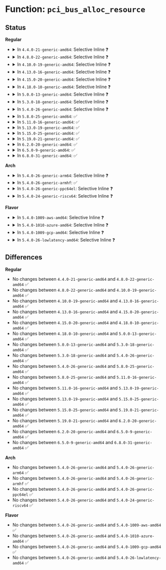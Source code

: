# Function: <code>pci_bus_alloc_resource</code>

## Status
<b>Regular</b>
<ul>
<li>
<details>
<summary>In <code>4.4.0-21-generic-amd64</code>: Selective Inline ❓</summary>

```c
int pci_bus_alloc_resource(struct pci_bus * bus, struct resource * res, resource_size_t size, resource_size_t align, resource_size_t min, long unsigned int type_mask, resource_size_t (*)(void *, const struct resource *, resource_size_t, resource_size_t) alignf, void * alignf_data)
```

```json
{
  "name": "pci_bus_alloc_resource",
  "collision_type": "Unique Global",
  "inline_type": "Selective",
  "funcs": [
    {
      "addr": 18446744071583233248,
      "name": "pci_bus_alloc_resource",
      "external": true,
      "loc": "drivers/pci/bus.c:196",
      "file": "drivers/pci/bus.c",
      "inline": "not declared, inlined",
      "caller_inline": [],
      "caller_func": [
        "drivers/pci/setup-res.c:_pci_assign_resource",
        "drivers/pci/setup-res.c:_pci_assign_resource",
        "drivers/pci/setup-res.c:_pci_assign_resource",
        "drivers/char/agp/intel-gtt.c:intel_alloc_chipset_flush_resource"
      ]
    }
  ],
  "symbols": [
    {
      "addr": 18446744071583233248,
      "name": "pci_bus_alloc_resource",
      "section": ".text",
      "bind": "STB_GLOBAL",
      "size": 183
    }
  ]
}
```
</details>
</li>
<li>
<details>
<summary>In <code>4.8.0-22-generic-amd64</code>: Selective Inline ❓</summary>

```c
int pci_bus_alloc_resource(struct pci_bus * bus, struct resource * res, resource_size_t size, resource_size_t align, resource_size_t min, long unsigned int type_mask, resource_size_t (*)(void *, const struct resource *, resource_size_t, resource_size_t) alignf, void * alignf_data)
```

```json
{
  "name": "pci_bus_alloc_resource",
  "collision_type": "Unique Global",
  "inline_type": "Selective",
  "funcs": [
    {
      "addr": 18446744071583542112,
      "name": "pci_bus_alloc_resource",
      "external": true,
      "loc": "drivers/pci/bus.c:225",
      "file": "drivers/pci/bus.c",
      "inline": "not declared, inlined",
      "caller_inline": [],
      "caller_func": [
        "drivers/pci/setup-res.c:_pci_assign_resource",
        "drivers/pci/setup-res.c:_pci_assign_resource",
        "drivers/pci/setup-res.c:_pci_assign_resource",
        "drivers/char/agp/intel-gtt.c:intel_alloc_chipset_flush_resource"
      ]
    }
  ],
  "symbols": [
    {
      "addr": 18446744071583542112,
      "name": "pci_bus_alloc_resource",
      "section": ".text",
      "bind": "STB_GLOBAL",
      "size": 179
    }
  ]
}
```
</details>
</li>
<li>
<details>
<summary>In <code>4.10.0-19-generic-amd64</code>: Selective Inline ❓</summary>

```c
int pci_bus_alloc_resource(struct pci_bus * bus, struct resource * res, resource_size_t size, resource_size_t align, resource_size_t min, long unsigned int type_mask, resource_size_t (*)(void *, const struct resource *, resource_size_t, resource_size_t) alignf, void * alignf_data)
```

```json
{
  "name": "pci_bus_alloc_resource",
  "collision_type": "Unique Global",
  "inline_type": "Selective",
  "funcs": [
    {
      "addr": 18446744071583678432,
      "name": "pci_bus_alloc_resource",
      "external": true,
      "loc": "drivers/pci/bus.c:225",
      "file": "drivers/pci/bus.c",
      "inline": "not declared, inlined",
      "caller_inline": [],
      "caller_func": [
        "drivers/pci/setup-res.c:_pci_assign_resource",
        "drivers/pci/setup-res.c:_pci_assign_resource",
        "drivers/pci/setup-res.c:_pci_assign_resource",
        "drivers/char/agp/intel-gtt.c:intel_alloc_chipset_flush_resource"
      ]
    }
  ],
  "symbols": [
    {
      "addr": 18446744071583678432,
      "name": "pci_bus_alloc_resource",
      "section": ".text",
      "bind": "STB_GLOBAL",
      "size": 179
    }
  ]
}
```
</details>
</li>
<li>
<details>
<summary>In <code>4.13.0-16-generic-amd64</code>: Selective Inline ❓</summary>

```c
int pci_bus_alloc_resource(struct pci_bus * bus, struct resource * res, resource_size_t size, resource_size_t align, resource_size_t min, long unsigned int type_mask, resource_size_t (*)(void *, const struct resource *, resource_size_t, resource_size_t) alignf, void * alignf_data)
```

```json
{
  "name": "pci_bus_alloc_resource",
  "collision_type": "Unique Global",
  "inline_type": "Selective",
  "funcs": [
    {
      "addr": 18446744071583718816,
      "name": "pci_bus_alloc_resource",
      "external": true,
      "loc": "drivers/pci/bus.c:225",
      "file": "drivers/pci/bus.c",
      "inline": "not declared, inlined",
      "caller_inline": [],
      "caller_func": [
        "drivers/pci/setup-res.c:_pci_assign_resource",
        "drivers/pci/setup-res.c:_pci_assign_resource",
        "drivers/pci/setup-res.c:_pci_assign_resource",
        "drivers/char/agp/intel-gtt.c:intel_alloc_chipset_flush_resource"
      ]
    }
  ],
  "symbols": [
    {
      "addr": 18446744071583718816,
      "name": "pci_bus_alloc_resource",
      "section": ".text",
      "bind": "STB_GLOBAL",
      "size": 153
    }
  ]
}
```
</details>
</li>
<li>
<details>
<summary>In <code>4.15.0-20-generic-amd64</code>: Selective Inline ❓</summary>

```c
int pci_bus_alloc_resource(struct pci_bus * bus, struct resource * res, resource_size_t size, resource_size_t align, resource_size_t min, long unsigned int type_mask, resource_size_t (*)(void *, const struct resource *, resource_size_t, resource_size_t) alignf, void * alignf_data)
```

```json
{
  "name": "pci_bus_alloc_resource",
  "collision_type": "Unique Global",
  "inline_type": "Selective",
  "funcs": [
    {
      "addr": 18446744071583976416,
      "name": "pci_bus_alloc_resource",
      "external": true,
      "loc": "drivers/pci/bus.c:225",
      "file": "drivers/pci/bus.c",
      "inline": "not declared, inlined",
      "caller_inline": [],
      "caller_func": [
        "drivers/pci/setup-res.c:_pci_assign_resource",
        "drivers/pci/setup-res.c:_pci_assign_resource",
        "drivers/pci/setup-res.c:_pci_assign_resource",
        "drivers/char/agp/intel-gtt.c:intel_alloc_chipset_flush_resource"
      ]
    }
  ],
  "symbols": [
    {
      "addr": 18446744071583976416,
      "name": "pci_bus_alloc_resource",
      "section": ".text",
      "bind": "STB_GLOBAL",
      "size": 153
    }
  ]
}
```
</details>
</li>
<li>
<details>
<summary>In <code>4.18.0-10-generic-amd64</code>: Selective Inline ❓</summary>

```c
int pci_bus_alloc_resource(struct pci_bus * bus, struct resource * res, resource_size_t size, resource_size_t align, resource_size_t min, long unsigned int type_mask, resource_size_t (*)(void *, const struct resource *, resource_size_t, resource_size_t) alignf, void * alignf_data)
```

```json
{
  "name": "pci_bus_alloc_resource",
  "collision_type": "Unique Global",
  "inline_type": "Selective",
  "funcs": [
    {
      "addr": 18446744071584170176,
      "name": "pci_bus_alloc_resource",
      "external": true,
      "loc": "drivers/pci/bus.c:224",
      "file": "drivers/pci/bus.c",
      "inline": "not declared, inlined",
      "caller_inline": [],
      "caller_func": [
        "drivers/pci/setup-res.c:_pci_assign_resource",
        "drivers/pci/setup-res.c:_pci_assign_resource",
        "drivers/pci/setup-res.c:_pci_assign_resource",
        "drivers/char/agp/intel-gtt.c:intel_alloc_chipset_flush_resource"
      ]
    }
  ],
  "symbols": [
    {
      "addr": 18446744071584170176,
      "name": "pci_bus_alloc_resource",
      "section": ".text",
      "bind": "STB_GLOBAL",
      "size": 153
    }
  ]
}
```
</details>
</li>
<li>
<details>
<summary>In <code>5.0.0-13-generic-amd64</code>: Selective Inline ❓</summary>

```c
int pci_bus_alloc_resource(struct pci_bus * bus, struct resource * res, resource_size_t size, resource_size_t align, resource_size_t min, long unsigned int type_mask, resource_size_t (*)(void *, const struct resource *, resource_size_t, resource_size_t) alignf, void * alignf_data)
```

```json
{
  "name": "pci_bus_alloc_resource",
  "collision_type": "Unique Global",
  "inline_type": "Selective",
  "funcs": [
    {
      "addr": 18446744071584258080,
      "name": "pci_bus_alloc_resource",
      "external": true,
      "loc": "drivers/pci/bus.c:224",
      "file": "drivers/pci/bus.c",
      "inline": "not declared, inlined",
      "caller_inline": [],
      "caller_func": [
        "drivers/pci/setup-res.c:_pci_assign_resource",
        "drivers/pci/setup-res.c:_pci_assign_resource",
        "drivers/pci/setup-res.c:_pci_assign_resource",
        "drivers/char/agp/intel-gtt.c:intel_alloc_chipset_flush_resource"
      ]
    }
  ],
  "symbols": [
    {
      "addr": 18446744071584258080,
      "name": "pci_bus_alloc_resource",
      "section": ".text",
      "bind": "STB_GLOBAL",
      "size": 153
    }
  ]
}
```
</details>
</li>
<li>
<details>
<summary>In <code>5.3.0-18-generic-amd64</code>: Selective Inline ❓</summary>

```c
int pci_bus_alloc_resource(struct pci_bus * bus, struct resource * res, resource_size_t size, resource_size_t align, resource_size_t min, long unsigned int type_mask, resource_size_t (*)(void *, const struct resource *, resource_size_t, resource_size_t) alignf, void * alignf_data)
```

```json
{
  "name": "pci_bus_alloc_resource",
  "collision_type": "Unique Global",
  "inline_type": "Selective",
  "funcs": [
    {
      "addr": 18446744071584451232,
      "name": "pci_bus_alloc_resource",
      "external": true,
      "loc": "drivers/pci/bus.c:224",
      "file": "drivers/pci/bus.c",
      "inline": "not declared, inlined",
      "caller_inline": [],
      "caller_func": [
        "drivers/pci/setup-res.c:_pci_assign_resource",
        "drivers/pci/setup-res.c:_pci_assign_resource",
        "drivers/pci/setup-res.c:_pci_assign_resource",
        "drivers/char/agp/intel-gtt.c:intel_alloc_chipset_flush_resource"
      ]
    }
  ],
  "symbols": [
    {
      "addr": 18446744071584451232,
      "name": "pci_bus_alloc_resource",
      "section": ".text",
      "bind": "STB_GLOBAL",
      "size": 149
    }
  ]
}
```
</details>
</li>
<li>
<details>
<summary>In <code>5.4.0-26-generic-amd64</code>: Selective Inline ❓</summary>

```c
int pci_bus_alloc_resource(struct pci_bus * bus, struct resource * res, resource_size_t size, resource_size_t align, resource_size_t min, long unsigned int type_mask, resource_size_t (*)(void *, const struct resource *, resource_size_t, resource_size_t) alignf, void * alignf_data)
```

```json
{
  "name": "pci_bus_alloc_resource",
  "collision_type": "Unique Global",
  "inline_type": "Selective",
  "funcs": [
    {
      "addr": 18446744071584587824,
      "name": "pci_bus_alloc_resource",
      "external": true,
      "loc": "drivers/pci/bus.c:224",
      "file": "drivers/pci/bus.c",
      "inline": "not declared, inlined",
      "caller_inline": [],
      "caller_func": [
        "drivers/pci/setup-res.c:_pci_assign_resource",
        "drivers/pci/setup-res.c:_pci_assign_resource",
        "drivers/pci/setup-res.c:_pci_assign_resource",
        "drivers/char/agp/intel-gtt.c:intel_alloc_chipset_flush_resource"
      ]
    }
  ],
  "symbols": [
    {
      "addr": 18446744071584587824,
      "name": "pci_bus_alloc_resource",
      "section": ".text",
      "bind": "STB_GLOBAL",
      "size": 149
    }
  ]
}
```
</details>
</li>
<li>
<details>
<summary>In <code>5.8.0-25-generic-amd64</code>: ✅</summary>

```c
int pci_bus_alloc_resource(struct pci_bus * bus, struct resource * res, resource_size_t size, resource_size_t align, resource_size_t min, long unsigned int type_mask, resource_size_t (*)(void *, const struct resource *, resource_size_t, resource_size_t) alignf, void * alignf_data)
```

```json
{
  "name": "pci_bus_alloc_resource",
  "collision_type": "Unique Global",
  "inline_type": "No",
  "funcs": [
    {
      "addr": 18446744071585263792,
      "name": "pci_bus_alloc_resource",
      "external": true,
      "loc": "drivers/pci/bus.c:224",
      "file": "drivers/pci/bus.c",
      "inline": "seen, unknown",
      "caller_inline": [],
      "caller_func": [
        "drivers/pci/setup-res.c:__pci_assign_resource",
        "drivers/pci/setup-res.c:__pci_assign_resource",
        "drivers/pci/setup-res.c:__pci_assign_resource",
        "drivers/char/agp/intel-gtt.c:intel_i9xx_setup_flush",
        "drivers/char/agp/intel-gtt.c:intel_i965_g33_setup_chipset_flush"
      ]
    }
  ],
  "symbols": [
    {
      "addr": 18446744071585263792,
      "name": "pci_bus_alloc_resource",
      "section": ".text",
      "bind": "STB_GLOBAL",
      "size": 149
    }
  ]
}
```
</details>
</li>
<li>
<details>
<summary>In <code>5.11.0-16-generic-amd64</code>: ✅</summary>

```c
int pci_bus_alloc_resource(struct pci_bus * bus, struct resource * res, resource_size_t size, resource_size_t align, resource_size_t min, long unsigned int type_mask, resource_size_t (*)(void *, const struct resource *, resource_size_t, resource_size_t) alignf, void * alignf_data)
```

```json
{
  "name": "pci_bus_alloc_resource",
  "collision_type": "Unique Global",
  "inline_type": "No",
  "funcs": [
    {
      "addr": 18446744071585421472,
      "name": "pci_bus_alloc_resource",
      "external": true,
      "loc": "drivers/pci/bus.c:224",
      "file": "drivers/pci/bus.c",
      "inline": "seen, unknown",
      "caller_inline": [],
      "caller_func": [
        "drivers/pci/setup-res.c:__pci_assign_resource",
        "drivers/pci/setup-res.c:__pci_assign_resource",
        "drivers/pci/setup-res.c:__pci_assign_resource",
        "drivers/char/agp/intel-gtt.c:intel_i9xx_setup_flush",
        "drivers/char/agp/intel-gtt.c:intel_i965_g33_setup_chipset_flush"
      ]
    }
  ],
  "symbols": [
    {
      "addr": 18446744071585421472,
      "name": "pci_bus_alloc_resource",
      "section": ".text",
      "bind": "STB_GLOBAL",
      "size": 149
    }
  ]
}
```
</details>
</li>
<li>
<details>
<summary>In <code>5.13.0-19-generic-amd64</code>: ✅</summary>

```c
int pci_bus_alloc_resource(struct pci_bus * bus, struct resource * res, resource_size_t size, resource_size_t align, resource_size_t min, long unsigned int type_mask, resource_size_t (*)(void *, const struct resource *, resource_size_t, resource_size_t) alignf, void * alignf_data)
```

```json
{
  "name": "pci_bus_alloc_resource",
  "collision_type": "Unique Global",
  "inline_type": "No",
  "funcs": [
    {
      "addr": 18446744071585301984,
      "name": "pci_bus_alloc_resource",
      "external": true,
      "loc": "drivers/pci/bus.c:224",
      "file": "drivers/pci/bus.c",
      "inline": "seen, unknown",
      "caller_inline": [],
      "caller_func": [
        "drivers/pci/setup-res.c:_pci_assign_resource",
        "drivers/pci/setup-res.c:_pci_assign_resource",
        "drivers/pci/setup-res.c:_pci_assign_resource",
        "drivers/char/agp/intel-gtt.c:i9xx_setup",
        "drivers/char/agp/intel-gtt.c:i9xx_setup"
      ]
    }
  ],
  "symbols": [
    {
      "addr": 18446744071585301984,
      "name": "pci_bus_alloc_resource",
      "section": ".text",
      "bind": "STB_GLOBAL",
      "size": 149
    }
  ]
}
```
</details>
</li>
<li>
<details>
<summary>In <code>5.15.0-25-generic-amd64</code>: ✅</summary>

```c
int pci_bus_alloc_resource(struct pci_bus * bus, struct resource * res, resource_size_t size, resource_size_t align, resource_size_t min, long unsigned int type_mask, resource_size_t (*)(void *, const struct resource *, resource_size_t, resource_size_t) alignf, void * alignf_data)
```

```json
{
  "name": "pci_bus_alloc_resource",
  "collision_type": "Unique Global",
  "inline_type": "No",
  "funcs": [
    {
      "addr": 18446744071585759024,
      "name": "pci_bus_alloc_resource",
      "external": true,
      "loc": "drivers/pci/bus.c:224",
      "file": "drivers/pci/bus.c",
      "inline": "seen, unknown",
      "caller_inline": [],
      "caller_func": [
        "drivers/pci/setup-res.c:_pci_assign_resource",
        "drivers/pci/setup-res.c:_pci_assign_resource",
        "drivers/pci/setup-res.c:_pci_assign_resource",
        "drivers/char/agp/intel-gtt.c:i9xx_setup",
        "drivers/char/agp/intel-gtt.c:i9xx_setup"
      ]
    }
  ],
  "symbols": [
    {
      "addr": 18446744071585759024,
      "name": "pci_bus_alloc_resource",
      "section": ".text",
      "bind": "STB_GLOBAL",
      "size": 149
    }
  ]
}
```
</details>
</li>
<li>
<details>
<summary>In <code>5.19.0-21-generic-amd64</code>: ✅</summary>

```c
int pci_bus_alloc_resource(struct pci_bus * bus, struct resource * res, resource_size_t size, resource_size_t align, resource_size_t min, long unsigned int type_mask, resource_size_t (*)(void *, const struct resource *, resource_size_t, resource_size_t) alignf, void * alignf_data)
```

```json
{
  "name": "pci_bus_alloc_resource",
  "collision_type": "Unique Global",
  "inline_type": "No",
  "funcs": [
    {
      "addr": 18446744071586943424,
      "name": "pci_bus_alloc_resource",
      "external": true,
      "loc": "drivers/pci/bus.c:224",
      "file": "drivers/pci/bus.c",
      "inline": "seen, unknown",
      "caller_inline": [],
      "caller_func": [
        "drivers/pci/setup-res.c:_pci_assign_resource",
        "drivers/pci/setup-res.c:_pci_assign_resource",
        "drivers/pci/setup-res.c:_pci_assign_resource",
        "drivers/char/agp/intel-gtt.c:i9xx_setup",
        "drivers/char/agp/intel-gtt.c:i9xx_setup"
      ]
    }
  ],
  "symbols": [
    {
      "addr": 18446744071586943424,
      "name": "pci_bus_alloc_resource",
      "section": ".text",
      "bind": "STB_GLOBAL",
      "size": 187
    }
  ]
}
```
</details>
</li>
<li>
<details>
<summary>In <code>6.2.0-20-generic-amd64</code>: ✅</summary>

```c
int pci_bus_alloc_resource(struct pci_bus * bus, struct resource * res, resource_size_t size, resource_size_t align, resource_size_t min, long unsigned int type_mask, resource_size_t (*)(void *, const struct resource *, resource_size_t, resource_size_t) alignf, void * alignf_data)
```

```json
{
  "name": "pci_bus_alloc_resource",
  "collision_type": "Unique Global",
  "inline_type": "No",
  "funcs": [
    {
      "addr": 18446744071588101344,
      "name": "pci_bus_alloc_resource",
      "external": true,
      "loc": "drivers/pci/bus.c:228",
      "file": "drivers/pci/bus.c",
      "inline": "seen, unknown",
      "caller_inline": [],
      "caller_func": [
        "drivers/pci/setup-res.c:_pci_assign_resource",
        "drivers/pci/setup-res.c:_pci_assign_resource",
        "drivers/pci/setup-res.c:_pci_assign_resource",
        "drivers/char/agp/intel-gtt.c:i9xx_setup",
        "drivers/char/agp/intel-gtt.c:i9xx_setup"
      ]
    }
  ],
  "symbols": [
    {
      "addr": 18446744071588101344,
      "name": "pci_bus_alloc_resource",
      "section": ".text",
      "bind": "STB_GLOBAL",
      "size": 187
    }
  ]
}
```
</details>
</li>
<li>
<details>
<summary>In <code>6.5.0-9-generic-amd64</code>: ✅</summary>

```c
int pci_bus_alloc_resource(struct pci_bus * bus, struct resource * res, resource_size_t size, resource_size_t align, resource_size_t min, long unsigned int type_mask, resource_size_t (*)(void *, const struct resource *, resource_size_t, resource_size_t) alignf, void * alignf_data)
```

```json
{
  "name": "pci_bus_alloc_resource",
  "collision_type": "Unique Global",
  "inline_type": "No",
  "funcs": [
    {
      "addr": 18446744071588376080,
      "name": "pci_bus_alloc_resource",
      "external": true,
      "loc": "drivers/pci/bus.c:250",
      "file": "drivers/pci/bus.c",
      "inline": "seen, unknown",
      "caller_inline": [],
      "caller_func": [
        "drivers/pci/setup-res.c:_pci_assign_resource",
        "drivers/pci/setup-res.c:_pci_assign_resource",
        "drivers/pci/setup-res.c:_pci_assign_resource",
        "drivers/char/agp/intel-gtt.c:i9xx_setup",
        "drivers/char/agp/intel-gtt.c:i9xx_setup"
      ]
    }
  ],
  "symbols": [
    {
      "addr": 18446744071588376080,
      "name": "pci_bus_alloc_resource",
      "section": ".text",
      "bind": "STB_GLOBAL",
      "size": 187
    }
  ]
}
```
</details>
</li>
<li>
<details>
<summary>In <code>6.8.0-31-generic-amd64</code>: ✅</summary>

```c
int pci_bus_alloc_resource(struct pci_bus * bus, struct resource * res, resource_size_t size, resource_size_t align, resource_size_t min, long unsigned int type_mask, resource_size_t (*)(void *, const struct resource *, resource_size_t, resource_size_t) alignf, void * alignf_data)
```

```json
{
  "name": "pci_bus_alloc_resource",
  "collision_type": "Unique Global",
  "inline_type": "No",
  "funcs": [
    {
      "addr": 18446744071588671200,
      "name": "pci_bus_alloc_resource",
      "external": true,
      "loc": "drivers/pci/bus.c:250",
      "file": "drivers/pci/bus.c",
      "inline": "seen, unknown",
      "caller_inline": [],
      "caller_func": [
        "drivers/pci/setup-res.c:_pci_assign_resource",
        "drivers/pci/setup-res.c:_pci_assign_resource",
        "drivers/pci/setup-res.c:_pci_assign_resource",
        "drivers/char/agp/intel-gtt.c:i9xx_setup",
        "drivers/char/agp/intel-gtt.c:i9xx_setup"
      ]
    }
  ],
  "symbols": [
    {
      "addr": 18446744071588671200,
      "name": "pci_bus_alloc_resource",
      "section": ".text",
      "bind": "STB_GLOBAL",
      "size": 187
    }
  ]
}
```
</details>
</li>
</ul>
<b>Arch</b>
<ul>
<li>
<details>
<summary>In <code>5.4.0-26-generic-arm64</code>: Selective Inline ❓</summary>

```c
int pci_bus_alloc_resource(struct pci_bus * bus, struct resource * res, resource_size_t size, resource_size_t align, resource_size_t min, long unsigned int type_mask, resource_size_t (*)(void *, const struct resource *, resource_size_t, resource_size_t) alignf, void * alignf_data)
```

```json
{
  "name": "pci_bus_alloc_resource",
  "collision_type": "Unique Global",
  "inline_type": "Selective",
  "funcs": [
    {
      "addr": 18446603336496826472,
      "name": "pci_bus_alloc_resource",
      "external": true,
      "loc": "drivers/pci/bus.c:224",
      "file": "drivers/pci/bus.c",
      "inline": "not declared, inlined",
      "caller_inline": [],
      "caller_func": [
        "drivers/pci/setup-res.c:_pci_assign_resource",
        "drivers/pci/setup-res.c:_pci_assign_resource",
        "drivers/pci/setup-res.c:_pci_assign_resource"
      ]
    }
  ],
  "symbols": [
    {
      "addr": 18446603336496826472,
      "name": "pci_bus_alloc_resource",
      "section": ".text",
      "bind": "STB_GLOBAL",
      "size": 320
    }
  ]
}
```
</details>
</li>
<li>
<details>
<summary>In <code>5.4.0-26-generic-armhf</code>: ✅</summary>

```c
int pci_bus_alloc_resource(struct pci_bus * bus, struct resource * res, resource_size_t size, resource_size_t align, resource_size_t min, long unsigned int type_mask, resource_size_t (*)(void *, const struct resource *, resource_size_t, resource_size_t) alignf, void * alignf_data)
```

```json
{
  "name": "pci_bus_alloc_resource",
  "collision_type": "Unique Global",
  "inline_type": "No",
  "funcs": [
    {
      "addr": 3230106652,
      "name": "pci_bus_alloc_resource",
      "external": true,
      "loc": "drivers/pci/bus.c:224",
      "file": "drivers/pci/bus.c",
      "inline": "seen, unknown",
      "caller_inline": [],
      "caller_func": [
        "drivers/pci/setup-res.c:_pci_assign_resource",
        "drivers/pci/setup-res.c:_pci_assign_resource",
        "drivers/pci/setup-res.c:_pci_assign_resource"
      ]
    }
  ],
  "symbols": [
    {
      "addr": 3230106652,
      "name": "pci_bus_alloc_resource",
      "section": ".text",
      "bind": "STB_GLOBAL",
      "size": 432
    }
  ]
}
```
</details>
</li>
<li>
<details>
<summary>In <code>5.4.0-26-generic-ppc64el</code>: Selective Inline ❓</summary>

```c
int pci_bus_alloc_resource(struct pci_bus * bus, struct resource * res, resource_size_t size, resource_size_t align, resource_size_t min, long unsigned int type_mask, resource_size_t (*)(void *, const struct resource *, resource_size_t, resource_size_t) alignf, void * alignf_data)
```

```json
{
  "name": "pci_bus_alloc_resource",
  "collision_type": "Unique Global",
  "inline_type": "Selective",
  "funcs": [
    {
      "addr": 13835058055290898608,
      "name": "pci_bus_alloc_resource",
      "external": true,
      "loc": "drivers/pci/bus.c:224",
      "file": "drivers/pci/bus.c",
      "inline": "not declared, inlined",
      "caller_inline": [],
      "caller_func": [
        "drivers/pci/setup-res.c:_pci_assign_resource",
        "drivers/pci/setup-res.c:_pci_assign_resource",
        "drivers/pci/setup-res.c:_pci_assign_resource"
      ]
    }
  ],
  "symbols": [
    {
      "addr": 13835058055290898608,
      "name": "pci_bus_alloc_resource",
      "section": ".text",
      "bind": "STB_GLOBAL",
      "size": 272
    }
  ]
}
```
</details>
</li>
<li>
<details>
<summary>In <code>5.4.0-24-generic-riscv64</code>: Selective Inline ❓</summary>

```c
int pci_bus_alloc_resource(struct pci_bus * bus, struct resource * res, resource_size_t size, resource_size_t align, resource_size_t min, long unsigned int type_mask, resource_size_t (*)(void *, const struct resource *, resource_size_t, resource_size_t) alignf, void * alignf_data)
```

```json
{
  "name": "pci_bus_alloc_resource",
  "collision_type": "Unique Global",
  "inline_type": "Selective",
  "funcs": [
    {
      "addr": 18446743936275533250,
      "name": "pci_bus_alloc_resource",
      "external": true,
      "loc": "drivers/pci/bus.c:224",
      "file": "drivers/pci/bus.c",
      "inline": "not declared, inlined",
      "caller_inline": [],
      "caller_func": [
        "drivers/pci/setup-res.c:_pci_assign_resource",
        "drivers/pci/setup-res.c:_pci_assign_resource",
        "drivers/pci/setup-res.c:_pci_assign_resource"
      ]
    }
  ],
  "symbols": [
    {
      "addr": 18446743936275533250,
      "name": "pci_bus_alloc_resource",
      "section": ".text",
      "bind": "STB_GLOBAL",
      "size": 164
    }
  ]
}
```
</details>
</li>
</ul>
<b>Flavor</b>
<ul>
<li>
<details>
<summary>In <code>5.4.0-1009-aws-amd64</code>: Selective Inline ❓</summary>

```c
int pci_bus_alloc_resource(struct pci_bus * bus, struct resource * res, resource_size_t size, resource_size_t align, resource_size_t min, long unsigned int type_mask, resource_size_t (*)(void *, const struct resource *, resource_size_t, resource_size_t) alignf, void * alignf_data)
```

```json
{
  "name": "pci_bus_alloc_resource",
  "collision_type": "Unique Global",
  "inline_type": "Selective",
  "funcs": [
    {
      "addr": 18446744071584539984,
      "name": "pci_bus_alloc_resource",
      "external": true,
      "loc": "drivers/pci/bus.c:224",
      "file": "drivers/pci/bus.c",
      "inline": "not declared, inlined",
      "caller_inline": [],
      "caller_func": [
        "drivers/pci/setup-res.c:_pci_assign_resource",
        "drivers/pci/setup-res.c:_pci_assign_resource",
        "drivers/pci/setup-res.c:_pci_assign_resource",
        "drivers/char/agp/intel-gtt.c:intel_alloc_chipset_flush_resource"
      ]
    }
  ],
  "symbols": [
    {
      "addr": 18446744071584539984,
      "name": "pci_bus_alloc_resource",
      "section": ".text",
      "bind": "STB_GLOBAL",
      "size": 149
    }
  ]
}
```
</details>
</li>
<li>
<details>
<summary>In <code>5.4.0-1010-azure-amd64</code>: Selective Inline ❓</summary>

```c
int pci_bus_alloc_resource(struct pci_bus * bus, struct resource * res, resource_size_t size, resource_size_t align, resource_size_t min, long unsigned int type_mask, resource_size_t (*)(void *, const struct resource *, resource_size_t, resource_size_t) alignf, void * alignf_data)
```

```json
{
  "name": "pci_bus_alloc_resource",
  "collision_type": "Unique Global",
  "inline_type": "Selective",
  "funcs": [
    {
      "addr": 18446744071584468144,
      "name": "pci_bus_alloc_resource",
      "external": true,
      "loc": "drivers/pci/bus.c:224",
      "file": "drivers/pci/bus.c",
      "inline": "not declared, inlined",
      "caller_inline": [],
      "caller_func": [
        "drivers/pci/setup-res.c:_pci_assign_resource",
        "drivers/pci/setup-res.c:_pci_assign_resource",
        "drivers/pci/setup-res.c:_pci_assign_resource",
        "drivers/char/agp/intel-gtt.c:intel_alloc_chipset_flush_resource"
      ]
    }
  ],
  "symbols": [
    {
      "addr": 18446744071584468144,
      "name": "pci_bus_alloc_resource",
      "section": ".text",
      "bind": "STB_GLOBAL",
      "size": 149
    }
  ]
}
```
</details>
</li>
<li>
<details>
<summary>In <code>5.4.0-1009-gcp-amd64</code>: Selective Inline ❓</summary>

```c
int pci_bus_alloc_resource(struct pci_bus * bus, struct resource * res, resource_size_t size, resource_size_t align, resource_size_t min, long unsigned int type_mask, resource_size_t (*)(void *, const struct resource *, resource_size_t, resource_size_t) alignf, void * alignf_data)
```

```json
{
  "name": "pci_bus_alloc_resource",
  "collision_type": "Unique Global",
  "inline_type": "Selective",
  "funcs": [
    {
      "addr": 18446744071584537984,
      "name": "pci_bus_alloc_resource",
      "external": true,
      "loc": "drivers/pci/bus.c:224",
      "file": "drivers/pci/bus.c",
      "inline": "not declared, inlined",
      "caller_inline": [],
      "caller_func": [
        "drivers/pci/setup-res.c:_pci_assign_resource",
        "drivers/pci/setup-res.c:_pci_assign_resource",
        "drivers/pci/setup-res.c:_pci_assign_resource",
        "drivers/char/agp/intel-gtt.c:intel_alloc_chipset_flush_resource"
      ]
    }
  ],
  "symbols": [
    {
      "addr": 18446744071584537984,
      "name": "pci_bus_alloc_resource",
      "section": ".text",
      "bind": "STB_GLOBAL",
      "size": 149
    }
  ]
}
```
</details>
</li>
<li>
<details>
<summary>In <code>5.4.0-26-lowlatency-amd64</code>: Selective Inline ❓</summary>

```c
int pci_bus_alloc_resource(struct pci_bus * bus, struct resource * res, resource_size_t size, resource_size_t align, resource_size_t min, long unsigned int type_mask, resource_size_t (*)(void *, const struct resource *, resource_size_t, resource_size_t) alignf, void * alignf_data)
```

```json
{
  "name": "pci_bus_alloc_resource",
  "collision_type": "Unique Global",
  "inline_type": "Selective",
  "funcs": [
    {
      "addr": 18446744071584645728,
      "name": "pci_bus_alloc_resource",
      "external": true,
      "loc": "drivers/pci/bus.c:224",
      "file": "drivers/pci/bus.c",
      "inline": "not declared, inlined",
      "caller_inline": [],
      "caller_func": [
        "drivers/pci/setup-res.c:_pci_assign_resource",
        "drivers/pci/setup-res.c:_pci_assign_resource",
        "drivers/pci/setup-res.c:_pci_assign_resource",
        "drivers/char/agp/intel-gtt.c:intel_alloc_chipset_flush_resource"
      ]
    }
  ],
  "symbols": [
    {
      "addr": 18446744071584645728,
      "name": "pci_bus_alloc_resource",
      "section": ".text",
      "bind": "STB_GLOBAL",
      "size": 149
    }
  ]
}
```
</details>
</li>
</ul>

## Differences
<b>Regular</b>
<ul>
<li>
No changes between <code>4.4.0-21-generic-amd64</code> and <code>4.8.0-22-generic-amd64</code> ✅
</li>
<li>
No changes between <code>4.8.0-22-generic-amd64</code> and <code>4.10.0-19-generic-amd64</code> ✅
</li>
<li>
No changes between <code>4.10.0-19-generic-amd64</code> and <code>4.13.0-16-generic-amd64</code> ✅
</li>
<li>
No changes between <code>4.13.0-16-generic-amd64</code> and <code>4.15.0-20-generic-amd64</code> ✅
</li>
<li>
No changes between <code>4.15.0-20-generic-amd64</code> and <code>4.18.0-10-generic-amd64</code> ✅
</li>
<li>
No changes between <code>4.18.0-10-generic-amd64</code> and <code>5.0.0-13-generic-amd64</code> ✅
</li>
<li>
No changes between <code>5.0.0-13-generic-amd64</code> and <code>5.3.0-18-generic-amd64</code> ✅
</li>
<li>
No changes between <code>5.3.0-18-generic-amd64</code> and <code>5.4.0-26-generic-amd64</code> ✅
</li>
<li>
No changes between <code>5.4.0-26-generic-amd64</code> and <code>5.8.0-25-generic-amd64</code> ✅
</li>
<li>
No changes between <code>5.8.0-25-generic-amd64</code> and <code>5.11.0-16-generic-amd64</code> ✅
</li>
<li>
No changes between <code>5.11.0-16-generic-amd64</code> and <code>5.13.0-19-generic-amd64</code> ✅
</li>
<li>
No changes between <code>5.13.0-19-generic-amd64</code> and <code>5.15.0-25-generic-amd64</code> ✅
</li>
<li>
No changes between <code>5.15.0-25-generic-amd64</code> and <code>5.19.0-21-generic-amd64</code> ✅
</li>
<li>
No changes between <code>5.19.0-21-generic-amd64</code> and <code>6.2.0-20-generic-amd64</code> ✅
</li>
<li>
No changes between <code>6.2.0-20-generic-amd64</code> and <code>6.5.0-9-generic-amd64</code> ✅
</li>
<li>
No changes between <code>6.5.0-9-generic-amd64</code> and <code>6.8.0-31-generic-amd64</code> ✅
</li>
</ul>
<b>Arch</b>
<ul>
<li>
No changes between <code>5.4.0-26-generic-amd64</code> and <code>5.4.0-26-generic-arm64</code> ✅
</li>
<li>
No changes between <code>5.4.0-26-generic-amd64</code> and <code>5.4.0-26-generic-armhf</code> ✅
</li>
<li>
No changes between <code>5.4.0-26-generic-amd64</code> and <code>5.4.0-26-generic-ppc64el</code> ✅
</li>
<li>
No changes between <code>5.4.0-26-generic-amd64</code> and <code>5.4.0-24-generic-riscv64</code> ✅
</li>
</ul>
<b>Flavor</b>
<ul>
<li>
No changes between <code>5.4.0-26-generic-amd64</code> and <code>5.4.0-1009-aws-amd64</code> ✅
</li>
<li>
No changes between <code>5.4.0-26-generic-amd64</code> and <code>5.4.0-1010-azure-amd64</code> ✅
</li>
<li>
No changes between <code>5.4.0-26-generic-amd64</code> and <code>5.4.0-1009-gcp-amd64</code> ✅
</li>
<li>
No changes between <code>5.4.0-26-generic-amd64</code> and <code>5.4.0-26-lowlatency-amd64</code> ✅
</li>
</ul>
